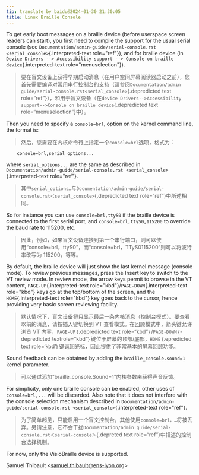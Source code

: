 ```yaml
---
tip: translate by baidu@2024-01-30 21:30:05
title: Linux Braille Console
---
```


To get early boot messages on a braille device (before userspace screen readers can start), you first need to compile the support for the usual serial console (see `Documentation/admin-guide/serial-console.rst <serial_console>`{.interpreted-text role="ref"}), and for braille device (in `Device Drivers --> Accessibility support --> Console on braille device`{.interpreted-text role="menuselection"}).

> 要在盲文设备上获得早期启动消息（在用户空间屏幕阅读器启动之前），您首先需要编译对常用串行控制台的支持（请参阅`Documentation/admin guide/serial-console.rst<serial_console>`{.depredicted text role=“ref”}），和用于盲文设备（在`device Drivers-->Accessibility support-->Console on braille device`{.depredicted text role=“menuselection”}中）。

Then you need to specify a `console=brl`, option on the kernel command line, the format is:

> 然后，您需要在内核命令行上指定一个`console=brl`选项，格式为：

```
    console=brl,serial_options...
```

where `serial_options...` are the same as described in `Documentation/admin-guide/serial-console.rst <serial_console>`{.interpreted-text role="ref"}.

> 其中`serial_options…`与`Documentation/admin-guide/serial-console.rst＜serial_console>`{.depredicted text role=“ref”}中所述相同。

So for instance you can use `console=brl,ttyS0` if the braille device is connected to the first serial port, and `console=brl,ttyS0,115200` to override the baud rate to 115200, etc.

> 因此，例如，如果盲文设备连接到第一个串行端口，则可以使用“console=brl，ttyS0”，而“console=brl，TTyS0115200”则可以将波特率改写为 115200，等等。

By default, the braille device will just show the last kernel message (console mode). To review previous messages, press the Insert key to switch to the VT review mode. In review mode, the arrow keys permit to browse in the VT content, `PAGE-UP`{.interpreted-text role="kbd"}/`PAGE-DOWN`{.interpreted-text role="kbd"} keys go at the top/bottom of the screen, and the `HOME`{.interpreted-text role="kbd"} key goes back to the cursor, hence providing very basic screen reviewing facility.

> 默认情况下，盲文设备将只显示最后一条内核消息（控制台模式）。要查看以前的消息，请按插入键切换到 VT 查看模式。在回顾模式中，箭头键允许浏览 VT 内容，`PAGE-UP`｛.depredicted text role=“kbd”｝/`PAGE-DOWN`｛-depredicted textrole=”kbd“｝键位于屏幕的顶部/底部，`HOME`｛.epredicted text role=‘kbd’｝键返回光标，因此提供了非常基本的屏幕回顾功能。

Sound feedback can be obtained by adding the `braille_console.sound=1` kernel parameter.

> 可以通过添加“braille_console.Sound=1”内核参数来获得声音反馈。

For simplicity, only one braille console can be enabled, other uses of `console=brl,...` will be discarded. Also note that it does not interfere with the console selection mechanism described in `Documentation/admin-guide/serial-console.rst <serial_console>`{.interpreted-text role="ref"}.

> 为了简单起见，只能启用一个盲文控制台，其他使用`console=brl，…`将被丢弃。另请注意，它不会干扰`Documentation/admin guide/serial-console.rst＜serial-console＞`{.depreted text role=“ref”}中描述的控制台选择机制。

For now, only the VisioBraille device is supported.

Samuel Thibault \<<samuel.thibault@ens-lyon.org>\>
